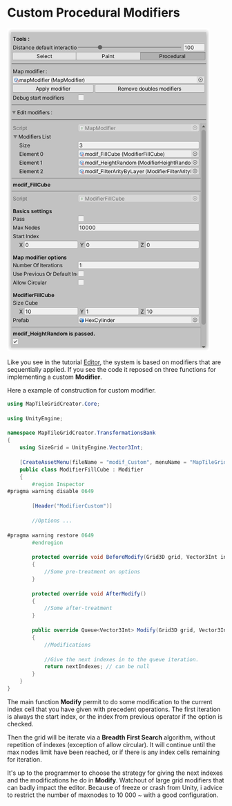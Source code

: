 # __Custom Procedural Modifiers__

![img_result/td1](img/procedural.png)

Like you see in the tutorial [Editor](./3.Editor.md), the system is based on modifiers that are sequentially applied.
If you see the code it reposed on three functions for implementing a custom **Modifier**.

Here a example of construction for custom modifier.
```C#
using MapTileGridCreator.Core;

using UnityEngine;

namespace MapTileGridCreator.TransformationsBank
{
	using SizeGrid = UnityEngine.Vector3Int;

	[CreateAssetMenu(fileName = "modif_Custom", menuName = "MapTileGridCreator/Modifiers/Custom")]
	public class ModifierFillCube : Modifier
	{
		#region Inspector
#pragma warning disable 0649

		[Header("ModifierCustom")]

        //Options ...

#pragma warning restore 0649
		#endregion

        protected override void BeforeModify(Grid3D grid, Vector3Int index)
		{
			//Some pre-treatment on options
		}

		protected override void AfterModify()
		{
			//Some after-treatment
		}

		public override Queue<Vector3Int> Modify(Grid3D grid, Vector3Int index)
		{
			//Modifications

            //Give the next indexes in to the queue iteration.
			return nextIndexes; // can be null
		}
	}
}

```

The main function **Modify** permit to do some modification to the current index cell that you have given with precedent operations. The first iteration is always the start index, or the index from previous operator if the option is checked.

Then the grid will be iterate via a **Breadth First Search** algorithm, without repetition of indexes (exception of allow circular). It will continue until the max nodes limit have been reached, or if there is any index cells remaining for iteration.

It's up to the programmer to choose the strategy for giving the next indexes and the modifications he do in **Modify**.
Watchout of large grid modifiers that can badly impact the editor. Because of freeze or crash from Unity, i advice to restrict the number of maxnodes to 10 000 ~ with a good configuration.